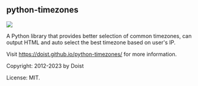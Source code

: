 python-timezones
----------------

![](https://github.com/Doist/python-timezones/workflows/Tests/badge.svg)

A Python library that provides better selection of common timezones,
can output HTML and auto select the best timezone based on user's IP.

Visit https://doist.github.io/python-timezones/ for more information.

Copyright: 2012-2023 by Doist

License: MIT.
